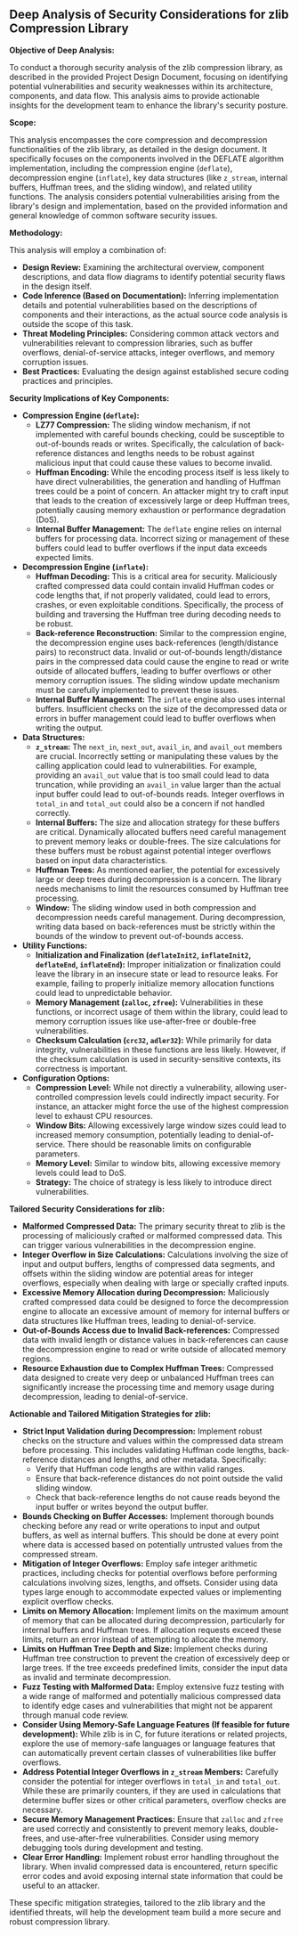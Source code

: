 ## Deep Analysis of Security Considerations for zlib Compression Library

**Objective of Deep Analysis:**

To conduct a thorough security analysis of the zlib compression library, as described in the provided Project Design Document, focusing on identifying potential vulnerabilities and security weaknesses within its architecture, components, and data flow. This analysis aims to provide actionable insights for the development team to enhance the library's security posture.

**Scope:**

This analysis encompasses the core compression and decompression functionalities of the zlib library, as detailed in the design document. It specifically focuses on the components involved in the DEFLATE algorithm implementation, including the compression engine (`deflate`), decompression engine (`inflate`), key data structures (like `z_stream`, internal buffers, Huffman trees, and the sliding window), and related utility functions. The analysis considers potential vulnerabilities arising from the library's design and implementation, based on the provided information and general knowledge of common software security issues.

**Methodology:**

This analysis will employ a combination of:

*   **Design Review:**  Examining the architectural overview, component descriptions, and data flow diagrams to identify potential security flaws in the design itself.
*   **Code Inference (Based on Documentation):**  Inferring implementation details and potential vulnerabilities based on the descriptions of components and their interactions, as the actual source code analysis is outside the scope of this task.
*   **Threat Modeling Principles:**  Considering common attack vectors and vulnerabilities relevant to compression libraries, such as buffer overflows, denial-of-service attacks, integer overflows, and memory corruption issues.
*   **Best Practices:**  Evaluating the design against established secure coding practices and principles.

**Security Implications of Key Components:**

*   **Compression Engine (`deflate`):**
    *   **LZ77 Compression:**  The sliding window mechanism, if not implemented with careful bounds checking, could be susceptible to out-of-bounds reads or writes. Specifically, the calculation of back-reference distances and lengths needs to be robust against malicious input that could cause these values to become invalid.
    *   **Huffman Encoding:**  While the encoding process itself is less likely to have direct vulnerabilities, the generation and handling of Huffman trees could be a point of concern. An attacker might try to craft input that leads to the creation of excessively large or deep Huffman trees, potentially causing memory exhaustion or performance degradation (DoS).
    *   **Internal Buffer Management:** The `deflate` engine relies on internal buffers for processing data. Incorrect sizing or management of these buffers could lead to buffer overflows if the input data exceeds expected limits.
*   **Decompression Engine (`inflate`):**
    *   **Huffman Decoding:**  This is a critical area for security. Maliciously crafted compressed data could contain invalid Huffman codes or code lengths that, if not properly validated, could lead to errors, crashes, or even exploitable conditions. Specifically, the process of building and traversing the Huffman tree during decoding needs to be robust.
    *   **Back-reference Reconstruction:**  Similar to the compression engine, the decompression engine uses back-references (length/distance pairs) to reconstruct data. Invalid or out-of-bounds length/distance pairs in the compressed data could cause the engine to read or write outside of allocated buffers, leading to buffer overflows or other memory corruption issues. The sliding window update mechanism must be carefully implemented to prevent these issues.
    *   **Internal Buffer Management:**  The `inflate` engine also uses internal buffers. Insufficient checks on the size of the decompressed data or errors in buffer management could lead to buffer overflows when writing the output.
*   **Data Structures:**
    *   **`z_stream`:** The `next_in`, `next_out`, `avail_in`, and `avail_out` members are crucial. Incorrectly setting or manipulating these values by the calling application could lead to vulnerabilities. For example, providing an `avail_out` value that is too small could lead to data truncation, while providing an `avail_in` value larger than the actual input buffer could lead to out-of-bounds reads. Integer overflows in `total_in` and `total_out` could also be a concern if not handled correctly.
    *   **Internal Buffers:**  The size and allocation strategy for these buffers are critical. Dynamically allocated buffers need careful management to prevent memory leaks or double-frees. The size calculations for these buffers must be robust against potential integer overflows based on input data characteristics.
    *   **Huffman Trees:**  As mentioned earlier, the potential for excessively large or deep trees during decompression is a concern. The library needs mechanisms to limit the resources consumed by Huffman tree processing.
    *   **Window:**  The sliding window used in both compression and decompression needs careful management. During decompression, writing data based on back-references must be strictly within the bounds of the window to prevent out-of-bounds access.
*   **Utility Functions:**
    *   **Initialization and Finalization (`deflateInit2`, `inflateInit2`, `deflateEnd`, `inflateEnd`):**  Improper initialization or finalization could leave the library in an insecure state or lead to resource leaks. For example, failing to properly initialize memory allocation functions could lead to unpredictable behavior.
    *   **Memory Management (`zalloc`, `zfree`):**  Vulnerabilities in these functions, or incorrect usage of them within the library, could lead to memory corruption issues like use-after-free or double-free vulnerabilities.
    *   **Checksum Calculation (`crc32`, `adler32`):** While primarily for data integrity, vulnerabilities in these functions are less likely. However, if the checksum calculation is used in security-sensitive contexts, its correctness is important.
*   **Configuration Options:**
    *   **Compression Level:** While not directly a vulnerability, allowing user-controlled compression levels could indirectly impact security. For instance, an attacker might force the use of the highest compression level to exhaust CPU resources.
    *   **Window Bits:**  Allowing excessively large window sizes could lead to increased memory consumption, potentially leading to denial-of-service. There should be reasonable limits on configurable parameters.
    *   **Memory Level:** Similar to window bits, allowing excessive memory levels could lead to DoS.
    *   **Strategy:**  The choice of strategy is less likely to introduce direct vulnerabilities.

**Tailored Security Considerations for zlib:**

*   **Malformed Compressed Data:** The primary security threat to zlib is the processing of maliciously crafted or malformed compressed data. This can trigger various vulnerabilities in the decompression engine.
*   **Integer Overflow in Size Calculations:**  Calculations involving the size of input and output buffers, lengths of compressed data segments, and offsets within the sliding window are potential areas for integer overflows, especially when dealing with large or specially crafted inputs.
*   **Excessive Memory Allocation during Decompression:**  Maliciously crafted compressed data could be designed to force the decompression engine to allocate an excessive amount of memory for internal buffers or data structures like Huffman trees, leading to denial-of-service.
*   **Out-of-Bounds Access due to Invalid Back-references:**  Compressed data with invalid length or distance values in back-references can cause the decompression engine to read or write outside of allocated memory regions.
*   **Resource Exhaustion due to Complex Huffman Trees:**  Compressed data designed to create very deep or unbalanced Huffman trees can significantly increase the processing time and memory usage during decompression, leading to denial-of-service.

**Actionable and Tailored Mitigation Strategies for zlib:**

*   **Strict Input Validation during Decompression:** Implement robust checks on the structure and values within the compressed data stream before processing. This includes validating Huffman code lengths, back-reference distances and lengths, and other metadata. Specifically:
    *   Verify that Huffman code lengths are within valid ranges.
    *   Ensure that back-reference distances do not point outside the valid sliding window.
    *   Check that back-reference lengths do not cause reads beyond the input buffer or writes beyond the output buffer.
*   **Bounds Checking on Buffer Accesses:**  Implement thorough bounds checking before any read or write operations to input and output buffers, as well as internal buffers. This should be done at every point where data is accessed based on potentially untrusted values from the compressed stream.
*   **Mitigation of Integer Overflows:** Employ safe integer arithmetic practices, including checks for potential overflows before performing calculations involving sizes, lengths, and offsets. Consider using data types large enough to accommodate expected values or implementing explicit overflow checks.
*   **Limits on Memory Allocation:**  Implement limits on the maximum amount of memory that can be allocated during decompression, particularly for internal buffers and Huffman trees. If allocation requests exceed these limits, return an error instead of attempting to allocate the memory.
*   **Limits on Huffman Tree Depth and Size:**  Implement checks during Huffman tree construction to prevent the creation of excessively deep or large trees. If the tree exceeds predefined limits, consider the input data as invalid and terminate decompression.
*   **Fuzz Testing with Malformed Data:**  Employ extensive fuzz testing with a wide range of malformed and potentially malicious compressed data to identify edge cases and vulnerabilities that might not be apparent through manual code review.
*   **Consider Using Memory-Safe Language Features (If feasible for future development):** While zlib is in C, for future iterations or related projects, explore the use of memory-safe languages or language features that can automatically prevent certain classes of vulnerabilities like buffer overflows.
*   **Address Potential Integer Overflows in `z_stream` Members:**  Carefully consider the potential for integer overflows in `total_in` and `total_out`. While these are primarily counters, if they are used in calculations that determine buffer sizes or other critical parameters, overflow checks are necessary.
*   **Secure Memory Management Practices:**  Ensure that `zalloc` and `zfree` are used correctly and consistently to prevent memory leaks, double-frees, and use-after-free vulnerabilities. Consider using memory debugging tools during development and testing.
*   **Clear Error Handling:** Implement robust error handling throughout the library. When invalid compressed data is encountered, return specific error codes and avoid exposing internal state information that could be useful to an attacker.

These specific mitigation strategies, tailored to the zlib library and the identified threats, will help the development team build a more secure and robust compression library.